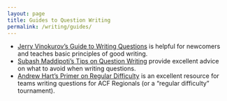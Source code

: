 ```yaml
---
layout: page
title: Guides to Question Writing
permalink: /writing/guides/
---
```


* [Jerry Vinokurov’s Guide to Writing Questions](/writing/guides/vinokurov) is helpful for newcomers and teaches basic principles of good writing.
* [Subash Maddipoti’s Tips on Question Writing](/writing/guides/maddipoti) provide excellent advice on what to avoid when writing questions.
* [Andrew Hart’s Primer on Regular Difficulty](/writing/guides/hart) is an excellent resource for teams writing questions for ACF Regionals (or a “regular difficulty” tournament).
